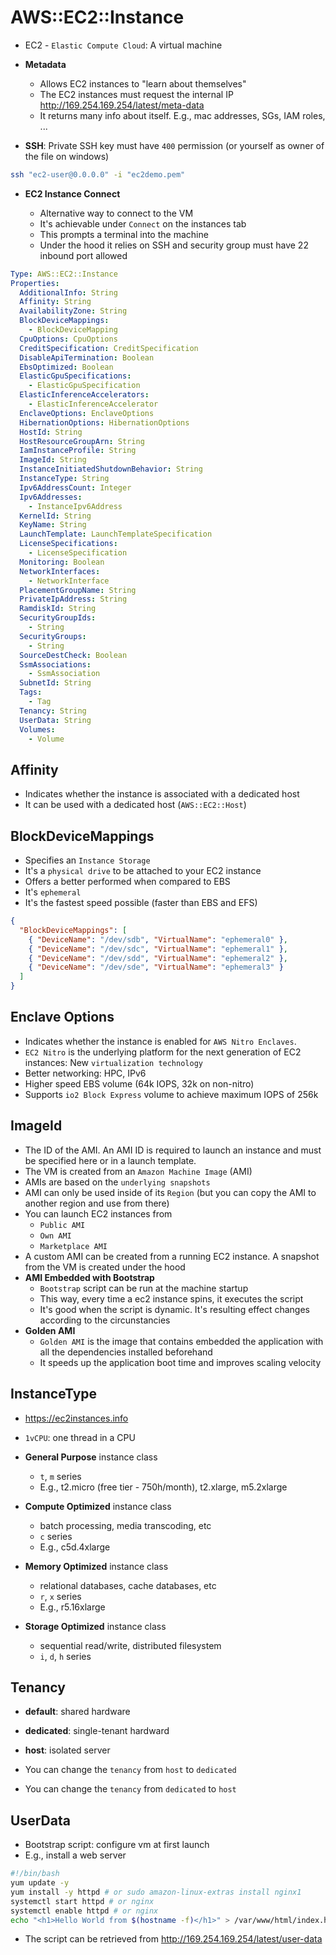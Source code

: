 # AWS::EC2::Instance

- EC2 - `Elastic Compute Cloud`: A virtual machine

- **Metadata**

  - Allows EC2 instances to "learn about themselves"
  - The EC2 instances must request the internal IP <http://169.254.169.254/latest/meta-data>
  - It returns many info about itself. E.g., mac addresses, SGs, IAM roles, ...

- **SSH**: Private SSH key must have `400` permission (or yourself as owner of the file on windows)

```sh
ssh "ec2-user@0.0.0.0" -i "ec2demo.pem"
```

- **EC2 Instance Connect**

  - Alternative way to connect to the VM
  - It's achievable under `Connect` on the instances tab
  - This prompts a terminal into the machine
  - Under the hood it relies on SSH and security group must have 22 inbound port allowed

```yaml
Type: AWS::EC2::Instance
Properties:
  AdditionalInfo: String
  Affinity: String
  AvailabilityZone: String
  BlockDeviceMappings:
    - BlockDeviceMapping
  CpuOptions: CpuOptions
  CreditSpecification: CreditSpecification
  DisableApiTermination: Boolean
  EbsOptimized: Boolean
  ElasticGpuSpecifications:
    - ElasticGpuSpecification
  ElasticInferenceAccelerators:
    - ElasticInferenceAccelerator
  EnclaveOptions: EnclaveOptions
  HibernationOptions: HibernationOptions
  HostId: String
  HostResourceGroupArn: String
  IamInstanceProfile: String
  ImageId: String
  InstanceInitiatedShutdownBehavior: String
  InstanceType: String
  Ipv6AddressCount: Integer
  Ipv6Addresses:
    - InstanceIpv6Address
  KernelId: String
  KeyName: String
  LaunchTemplate: LaunchTemplateSpecification
  LicenseSpecifications:
    - LicenseSpecification
  Monitoring: Boolean
  NetworkInterfaces:
    - NetworkInterface
  PlacementGroupName: String
  PrivateIpAddress: String
  RamdiskId: String
  SecurityGroupIds:
    - String
  SecurityGroups:
    - String
  SourceDestCheck: Boolean
  SsmAssociations:
    - SsmAssociation
  SubnetId: String
  Tags:
    - Tag
  Tenancy: String
  UserData: String
  Volumes:
    - Volume
```

## Affinity

- Indicates whether the instance is associated with a dedicated host
- It can be used with a dedicated host (`AWS::EC2::Host`)

## BlockDeviceMappings

- Specifies an `Instance Storage`
- It's a `physical drive` to be attached to your EC2 instance
- Offers a better performed when compared to EBS
- It's `ephemeral`
- It's the fastest speed possible (faster than EBS and EFS)

```json
{
  "BlockDeviceMappings": [
    { "DeviceName": "/dev/sdb", "VirtualName": "ephemeral0" },
    { "DeviceName": "/dev/sdc", "VirtualName": "ephemeral1" },
    { "DeviceName": "/dev/sdd", "VirtualName": "ephemeral2" },
    { "DeviceName": "/dev/sde", "VirtualName": "ephemeral3" }
  ]
}
```

## Enclave Options

- Indicates whether the instance is enabled for `AWS Nitro Enclaves`.
- `EC2 Nitro` is the underlying platform for the next generation of EC2 instances: New `virtualization technology`
- Better networking: HPC, IPv6
- Higher speed EBS volume (64k IOPS, 32k on non-nitro)
- Supports `io2 Block Express` volume to achieve maximum IOPS of 256k

## ImageId

- The ID of the AMI. An AMI ID is required to launch an instance and must be specified here or in a launch template.
- The VM is created from an `Amazon Machine Image` (AMI)
- AMIs are based on the `underlying snapshots`
- AMI can only be used inside of its `Region` (but you can copy the AMI to another region and use from there)
- You can launch EC2 instances from
  - `Public AMI`
  - `Own AMI`
  - `Marketplace AMI`
- A custom AMI can be created from a running EC2 instance. A snapshot from the VM is created under the hood
- **AMI Embedded with Bootstrap**
  - `Bootstrap` script can be run at the machine startup
  - This way, every time a ec2 instance spins, it executes the script
  - It's good when the script is dynamic. It's resulting effect changes according to the circunstancies
- **Golden AMI**
  - `Golden AMI` is the image that contains embedded the application with all the dependencies installed beforehand
  - It speeds up the application boot time and improves scaling velocity

## InstanceType

- <https://ec2instances.info>
- `1vCPU`: one thread in a CPU

- **General Purpose** instance class
  - `t`, `m` series
  - E.g., t2.micro (free tier - 750h/month), t2.xlarge, m5.2xlarge
- **Compute Optimized** instance class
  - batch processing, media transcoding, etc
  - `c` series
  - E.g., c5d.4xlarge
- **Memory Optimized** instance class
  - relational databases, cache databases, etc
  - `r`, `x` series
  - E.g., r5.16xlarge
- **Storage Optimized** instance class
  - sequential read/write, distributed filesystem
  - `i`, `d`, `h` series

## Tenancy

- **default**: shared hardware
- **dedicated**: single-tenant hardward
- **host**: isolated server

- You can change the `tenancy` from `host` to `dedicated`
- You can change the `tenancy` from `dedicated` to `host`

## UserData

- Bootstrap script: configure vm at first launch
- E.g., install a web server

```bash
#!/bin/bash
yum update -y
yum install -y httpd # or sudo amazon-linux-extras install nginx1
systemctl start httpd # or nginx
systemctl enable httpd # or nginx
echo "<h1>Hello World from $(hostname -f)</h1>" > /var/www/html/index.html # /usr/share/nginx/html for nginx
```

- The script can be retrieved from <http://169.254.169.254/latest/user-data>
